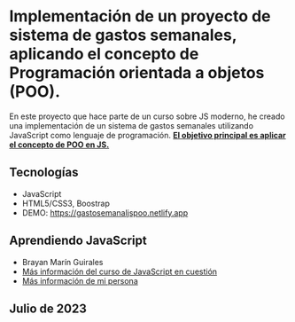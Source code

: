 # Implementación de un proyecto de sistema de gastos semanales, aplicando el concepto de Programación orientada a objetos (POO).

En este proyecto que hace parte de un curso sobre JS moderno, he creado una implementación de un sistema de gastos semanales utilizando JavaScript como lenguaje de programación. <u><strong>El objetivo principal es aplicar el concepto de POO en JS.</strong></u>

## Tecnologías
- JavaScript
- HTML5/CSS3, Boostrap
- DEMO: https://gastosemanaljspoo.netlify.app

## Aprendiendo JavaScript

- Brayan Marín Guirales
- [Más información del curso de JavaScript en cuestión](https://www.udemy.com/course/javascript-moderno-guia-definitiva-construye-10-proyectos/)
- [Más información de mi persona](https://www.linkedin.com/in/brayan-marin-guirales/)

## Julio de 2023
